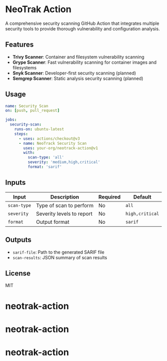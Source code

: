 # NeoTrak Action

A comprehensive security scanning GitHub Action that integrates multiple security tools to provide thorough vulnerability and configuration analysis.

## Features

- **Trivy Scanner**: Container and filesystem vulnerability scanning
- **Grype Scanner**: Fast vulnerability scanning for container images and filesystems
- **Snyk Scanner**: Developer-first security scanning (planned)
- **Semgrep Scanner**: Static analysis security scanning (planned)

## Usage

```yaml
name: Security Scan
on: [push, pull_request]

jobs:
  security-scan:
    runs-on: ubuntu-latest
    steps:
      - uses: actions/checkout@v3
      - name: NeoTrack Security Scan
        uses: your-org/neotrack-action@v1
        with:
          scan-type: 'all'
          severity: 'medium,high,critical'
          format: 'sarif'
```

## Inputs

| Input | Description | Required | Default |
|-------|-------------|----------|---------|
| `scan-type` | Type of scan to perform | No | `all` |
| `severity` | Severity levels to report | No | `high,critical` |
| `format` | Output format | No | `sarif` |

## Outputs

- `sarif-file`: Path to the generated SARIF file
- `scan-results`: JSON summary of scan results

## License

MIT
# neotrak-action
# neotrak-action
# neotrak-action
